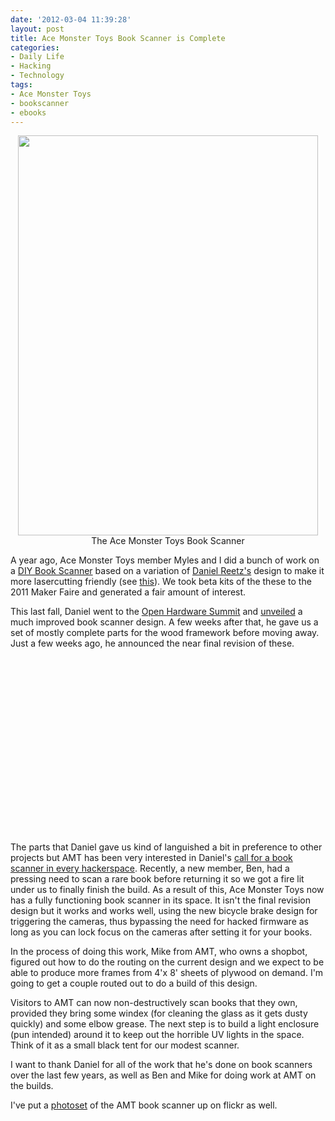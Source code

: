 ```yaml
---
date: '2012-03-04 11:39:28'
layout: post
title: Ace Monster Toys Book Scanner is Complete
categories:
- Daily Life
- Hacking
- Technology
tags:
- Ace Monster Toys
- bookscanner
- ebooks
---
```

<p style="text-align:center"><a href="http://www.flickr.com/photos/albill/6919535845/" title="AMT Book Scanner"><img src="https://farm8.staticflickr.com/7037/6919535845_3c0d43f594_z.jpg" width="480" height="640" alt=""></a><br>The Ace Monster Toys Book Scanner</p>

A year ago, Ace Monster Toys member Myles and I did a bunch of work on a [DIY Book Scanner](http://www.diybookscanner.org) based on a variation of [Daniel Reetz's](http://www.danreetz.com) design to make it more lasercutting friendly (see [this](http://openbuddha.com/2011/03/13/diy-book-scanner-is-almost-complete/)). We took beta kits of the these to the 2011 Maker Faire and generated a fair amount of interest.

This last fall, Daniel went to the [Open Hardware Summit](http://www.openhardwaresummit.org) and [unveiled](http://openbuddha.com/2011/09/22/daniel-reetz-unveils-new-diy-book-scanner-at-open-hardware-summit/) a much improved book scanner design. A few weeks after that, he gave us a set of mostly complete parts for the wood framework before moving away. Just a few weeks ago, he announced the near final revision of these.

<div style="text-align: center;"><object height="281" width="500"><param name="allowfullscreen" value="true"><param name="allowscriptaccess" value="always"><param name="movie" value="http://vimeo.com/moogaloop.swf?clip_id=29184137&amp;server=vimeo.com&amp;show_title=0&amp;show_byline=0&amp;show_portrait=0&amp;color=ffffff&amp;fullscreen=1&amp;autoplay=0&amp;loop=0"><embed src="http://vimeo.com/moogaloop.swf?clip_id=29184137&amp;server=vimeo.com&amp;show_title=0&amp;show_byline=0&amp;show_portrait=0&amp;color=ffffff&amp;fullscreen=1&amp;autoplay=0&amp;loop=0" type="application/x-shockwave-flash" allowfullscreen="true" allowscriptaccess="always" height="281" width="500"></object></div>

The parts that Daniel gave us kind of languished a bit in preference to other projects but AMT has been very interested in Daniel's [call for a book scanner in every hackerspace](http://diybookscanner.org/forum/viewtopic.php?f=1&t=1192). Recently, a new member, Ben, had a pressing need to scan a rare book before returning it so we got a fire lit under us to finally finish the build. As a result of this, Ace Monster Toys now has a fully functioning book scanner in its space. It isn't the final revision design but it works and works well, using the new bicycle brake design for triggering the cameras, thus bypassing the need for hacked firmware as long as you can lock focus on the cameras after setting it for your books.

In the process of doing this work, Mike from AMT, who owns a shopbot, figured out how to do the routing on the current design and we expect to be able to produce more frames from 4'x 8' sheets of plywood on demand. I'm going to get a couple routed out to do a build of this design.

Visitors to AMT can now non-destructively scan books that they own, provided they bring some windex (for cleaning the glass as it gets dusty quickly) and some elbow grease. The next step is to build a light enclosure (pun intended) around it to keep out the horrible UV lights in the space. Think of it as a small black tent for our modest scanner.

I want to thank Daniel for all of the work that he's done on book scanners over the last few years, as well as Ben and Mike for doing work at AMT on the builds.

I've put a [photoset](http://www.flickr.com/photos/albill/sets/72157629425799587/) of the AMT book scanner up on flickr as well.